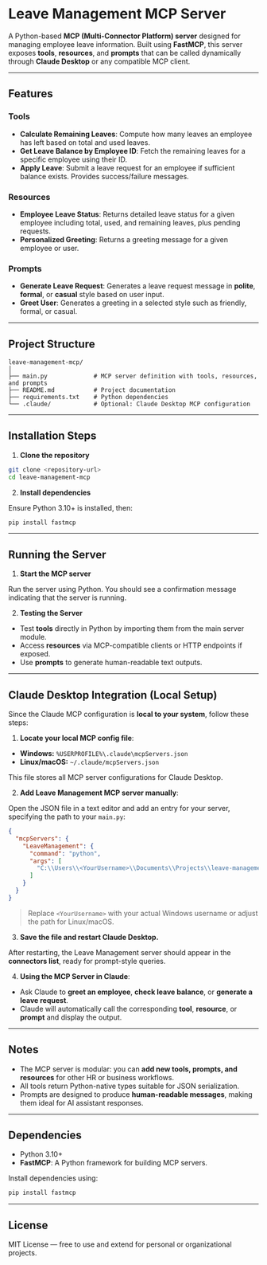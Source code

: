 # Leave Management MCP Server

A Python-based **MCP (Multi-Connector Platform) server** designed for managing employee leave information. Built using **FastMCP**, this server exposes **tools**, **resources**, and **prompts** that can be called dynamically through **Claude Desktop** or any compatible MCP client.

---

## Features

### Tools
- **Calculate Remaining Leaves**: Compute how many leaves an employee has left based on total and used leaves.
- **Get Leave Balance by Employee ID**: Fetch the remaining leaves for a specific employee using their ID.
- **Apply Leave**: Submit a leave request for an employee if sufficient balance exists. Provides success/failure messages.

### Resources
- **Employee Leave Status**: Returns detailed leave status for a given employee including total, used, and remaining leaves, plus pending requests.
- **Personalized Greeting**: Returns a greeting message for a given employee or user.

### Prompts
- **Generate Leave Request**: Generates a leave request message in **polite**, **formal**, or **casual** style based on user input.
- **Greet User**: Generates a greeting in a selected style such as friendly, formal, or casual.

---

## Project Structure

```
leave-management-mcp/
│
├── main.py             # MCP server definition with tools, resources, and prompts
├── README.md           # Project documentation
├── requirements.txt    # Python dependencies
└── .claude/            # Optional: Claude Desktop MCP configuration
```

---

## Installation Steps

1. **Clone the repository**

```bash
git clone <repository-url>
cd leave-management-mcp
```

2. **Install dependencies**

Ensure Python 3.10+ is installed, then:

```bash
pip install fastmcp
```

---

## Running the Server

1. **Start the MCP server**

Run the server using Python. You should see a confirmation message indicating that the server is running.

2. **Testing the Server**

- Test **tools** directly in Python by importing them from the main server module.
- Access **resources** via MCP-compatible clients or HTTP endpoints if exposed.
- Use **prompts** to generate human-readable text outputs.

---

## Claude Desktop Integration (Local Setup)

Since the Claude MCP configuration is **local to your system**, follow these steps:

1. **Locate your local MCP config file**:

- **Windows:** `%USERPROFILE%\.claude\mcpServers.json`
- **Linux/macOS:** `~/.claude/mcpServers.json`

This file stores all MCP server configurations for Claude Desktop.

2. **Add Leave Management MCP server manually**:

Open the JSON file in a text editor and add an entry for your server, specifying the path to your `main.py`:

```json
{
  "mcpServers": {
    "LeaveManagement": {
      "command": "python",
      "args": [
        "C:\\Users\\<YourUsername>\\Documents\\Projects\\leave-management-mcp\\main.py"
      ]
    }
  }
}
```

> Replace `<YourUsername>` with your actual Windows username or adjust the path for Linux/macOS.

3. **Save the file and restart Claude Desktop.**

After restarting, the Leave Management server should appear in the **connectors list**, ready for prompt-style queries.

4. **Using the MCP Server in Claude**:

- Ask Claude to **greet an employee**, **check leave balance**, or **generate a leave request**.
- Claude will automatically call the corresponding **tool**, **resource**, or **prompt** and display the output.

---

## Notes

- The MCP server is modular: you can **add new tools, prompts, and resources** for other HR or business workflows.
- All tools return Python-native types suitable for JSON serialization.
- Prompts are designed to produce **human-readable messages**, making them ideal for AI assistant responses.

---

## Dependencies

- Python 3.10+
- **FastMCP**: A Python framework for building MCP servers.

Install dependencies using:

```bash
pip install fastmcp
```

---

## License

MIT License — free to use and extend for personal or organizational projects.